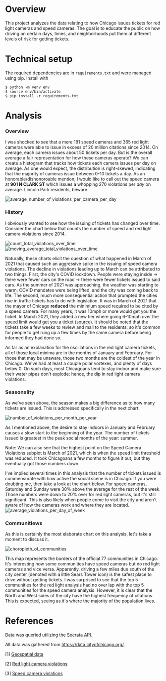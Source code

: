 # Overview
This project analyzes the data relating to how Chicago issues tickets for red light cameras and speed cameras. The goal is to educate the public on how driving on certain days, times, and neighborhoods put them at different levels of risk for getting tickets.

# Technical setup
The required dependencies are in `requirements.txt` and were managed using pip. Install with
```
$ python -m venv env
$ source env/bin/activate
$ pip install -r requirements.txt
```

# Analysis

### Overview
I was shocked to see that a mere 181 speed cameras and 365 red light cameras were able to issue in excess of 20 million citations since 2014. On average, each camera issues about 50 tickets per day. But is the overall average a fair representation for how these cameras operate? We can create a histogram that tracks how tickets each camera issues per day on average. As one would expect, the distribution is right-skewed, indicating that the majority of cameras issue between 0-10 tickets a day. As an honorable/dishonoroable mention, I would like to call out the speed camera at **901 N CLARK ST** which issues a whopping 270 violations per *day* on average. Lincoln Park residents, beware.

![average_number_of_violations_per_camera_per_day](plots/average_number_of_violations_per_camera_per_day.png)


### History
I obviously wanted to see how the issuing of tickets has changed over time. Consider the chart below that counts the number of speed and red light camera violations since 2014. 

![count_total_violations_over_time](plots/count_total_violations_over_time.png)
![moving_average_total_violations_over_time](plots/moving_average_total_violations_over_time.png)


Naturally, these charts elicit the question of what happened in March of 2021 that caused such an aggressive spike in the issuing of speed camera violations. The decline in violations leading up to March can be attributed to two things. First, the city's COVID lockdown. People were staying inside -> there were fewer cars on the road -> there were fewer tickets issued to said cars. As the summer of 2021 was approaching, the weather was starting to warm, COVID mandates were being lifted, and the city was coming back to life. The second, much more consequential action that prompted the cities rise in traffic tickets has to do with legislation. It was in March of 2021 that the mayor of Chicago **reduced** the minimium speed required to be cited by a speed camera. For many years, it was 10mph or more would get you the ticket. In March 2021, they added a new tier where going 6-10mph over the speed limit would get you a ticket ([source](https://abc7chicago.com/chicago-speed-camera-ticket-cameras-pay-speeding/13255936/)). It should be noted that the tickets take a few weeks to review and mail to the residents, so it's common for people to get rung up a few times by the same camera before being informed they had done so.

As far as an explanation for the oscillations in the red light camera tickets, all of those local minima are in the months of January and February. For those that may be unaware, those two months are the coldest of the year in Chicago. We've had at least a couple polar vortexes, and plenty of days below 0. On such days, most Chicagoans tend to stay indoor and make sure their water pipes don't explode; hence, the dip in red light camera violations.

### Seasonality
As we've seen above, the season makes a big difference as to how many tickets are issued. This is addressed specifically in the next chart.

![number_of_violations_per_month_per_year](plots/number_of_violations_per_month_per_year.png)

As I mentioned above, the desire to stay indoors in January and February causes a slow start to the beginning of the year. The number of tickets issued is greatest in the peak social months of the year: summer. 

Note: We can also see that the highest point on the Speed Camera Violations subplot is March of 2021, which is when the speed limit threshold was reduced. It took Chicagoans a few months to figure it out, but they eventually got those numbers down.

I've implied several times in this analysis that the number of tickets issued is commensurate with how active the social scene is in Chicago. If you were doubting me, then take a look at the chart below. For speed cameras, Saturday and Sunday were 30% above the average for the rest of the week. Those numbers were down to 20% over for red light cameras, but it's still significant. This is also likely when people come to visit the city and aren't aware of how the cameras work and where they are located.
![average_violations_per_day_of_week](plots/average_violations_per_day_of_week.png)

### Communitiews
As this is certainly the most elaborate chart on this analysis, let's take a moment to discuss it. 

![choropleth_of_communities](plots/choropleth_of_communities.png)

This map represents the borders of the official 77 communities in Chicago. It's interesting how some communities have speed cameras but no red light cameras and vice versa. Apparently, driving a few miles due south of the city center (denoted with a little Sears Tower icon) is the safest place to drive without getting tickets. I was surprised to see that the top 5 communities for the red light analysis had no over lap with the top 5 communities for the speed camera analysis. However, it is clear that the North and West sides of the city have the highest frequency of citations. This is expected, seeing as it's where the majority of the population lives. 

# References
Data was queried utilizing the [Socrata API](https://dev.socrata.com/).

All data was gathered from https://data.cityofchicago.org/.

[1] [Geospatial data](https://data.cityofchicago.org/Facilities-Geographic-Boundaries/Boundaries-Community-Areas-current-/cauq-8yn6)

[2] [Red light camera violations](https://data.cityofchicago.org/Transportation/Red-Light-Camera-Violations/spqx-js37/about_data)

[3] [Speed camera violations](https://data.cityofchicago.org/Transportation/Speed-Camera-Violations/hhkd-xvj4/about_data)